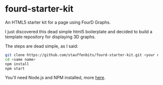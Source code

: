 # fourd-starter-kit
An HTML5 starter kit for a page using FourD Graphs.

I just discovered this dead simple html5 boilerplate and decided to build a template repository for displaying 3D graphs. 

The steps are dead simple, as I said: 

```sh
git clone https://github.com/stauffenbits/fourd-starter-kit.git <your name for this project>
cd <same name>
npm install
npm start
```

You'll need Node.js and NPM installed, more [here](https://nodejs.org/).

